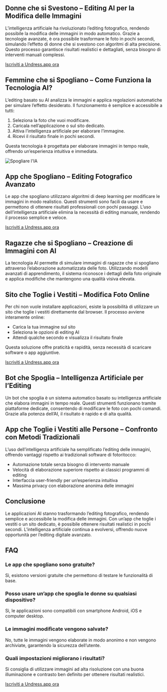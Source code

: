 <h2>Donne che si Svestono – Editing AI per la Modifica delle Immagini</h2>

L’intelligenza artificiale ha rivoluzionato l’editing fotografico, rendendo possibile la modifica delle immagini in modo automatico. Grazie a tecnologie avanzate, è ora possibile trasformare le foto in pochi secondi, simulando l’effetto di donne che si svestono con algoritmi di alta precisione. Questo processo garantisce risultati realistici e dettagliati, senza bisogno di interventi manuali complessi.

<a href="http://undress.app/ref/gb-it">Iscriviti a Undress.app ora</a>

<h2>Femmine che si Spogliano – Come Funziona la Tecnologia AI?</h2>

L’editing basato su AI analizza le immagini e applica regolazioni automatiche per simulare l’effetto desiderato. Il funzionamento è semplice e accessibile a tutti:

1. Seleziona la foto che vuoi modificare.
2. Caricala nell’applicazione o sul sito dedicato.
3. Attiva l’intelligenza artificiale per elaborare l’immagine.
4. Ricevi il risultato finale in pochi secondi.

Questa tecnologia è progettata per elaborare immagini in tempo reale, offrendo un’esperienza intuitiva e immediata.

<img src="https://cloth-off.ai/wp-content/uploads/2025/02/photo_2025-02-04_17-37-06.jpg" alt="Spogliare l'IA">

<h2>App che Spogliano – Editing Fotografico Avanzato</h2>

Le app che spogliano utilizzano algoritmi di deep learning per modificare le immagini in modo realistico. Questi strumenti sono facili da usare e permettono di ottenere risultati professionali con pochi passaggi. L’uso dell’intelligenza artificiale elimina la necessità di editing manuale, rendendo il processo semplice e veloce.

<a href="http://undress.app/ref/gb-it">Iscriviti a Undress.app ora</a>

<h2>Ragazze che si Spogliano – Creazione di Immagini con AI</h2>

La tecnologia AI permette di simulare immagini di ragazze che si spogliano attraverso l’elaborazione automatizzata delle foto. Utilizzando modelli avanzati di apprendimento, il sistema riconosce i dettagli della foto originale e applica modifiche che mantengono una qualità visiva elevata.

<h2>Sito che Toglie i Vestiti – Modifica Foto Online</h2>

Per chi non vuole installare applicazioni, esiste la possibilità di utilizzare un sito che toglie i vestiti direttamente dal browser. Il processo avviene interamente online:

- Carica la tua immagine sul sito
- Seleziona le opzioni di editing AI
- Attendi qualche secondo e visualizza il risultato finale

Questa soluzione offre praticità e rapidità, senza necessità di scaricare software o app aggiuntive.

<a href="http://undress.app/ref/gb-it">Iscriviti a Undress.app ora</a>

<h2>Bot che Spoglia – Intelligenza Artificiale per l’Editing</h2>

Un bot che spoglia è un sistema automatico basato su intelligenza artificiale che elabora immagini in tempo reale. Questi strumenti funzionano tramite piattaforme dedicate, consentendo di modificare le foto con pochi comandi. Grazie alla potenza dell’AI, il risultato è rapido e di alta qualità.

<h2>App che Toglie i Vestiti alle Persone – Confronto con Metodi Tradizionali</h2>

L’uso dell’intelligenza artificiale ha semplificato l’editing delle immagini, offrendo vantaggi rispetto ai tradizionali software di fotoritocco:

- Automazione totale senza bisogno di intervento manuale
- Velocità di elaborazione superiore rispetto ai classici programmi di editing
- Interfaccia user-friendly per un’esperienza intuitiva
- Massima privacy con elaborazione anonima delle immagini

<h2>Conclusione</h2>

Le applicazioni AI stanno trasformando l’editing fotografico, rendendo semplice e accessibile la modifica delle immagini. Con un’app che toglie i vestiti o un sito dedicato, è possibile ottenere risultati realistici in pochi secondi. L’intelligenza artificiale continua a evolversi, offrendo nuove opportunità per l’editing digitale avanzato.

<h2>FAQ</h2>

<h3>Le app che spogliano sono gratuite?</h3>

Sì, esistono versioni gratuite che permettono di testare le funzionalità di base.

<h3>Posso usare un’app che spoglia le donne su qualsiasi dispositivo?</h3>

Sì, le applicazioni sono compatibili con smartphone Android, iOS e computer desktop.

<h3>Le immagini modificate vengono salvate?</h3>

No, tutte le immagini vengono elaborate in modo anonimo e non vengono archiviate, garantendo la sicurezza dell’utente.

<h3>Quali impostazioni migliorano i risultati?</h3>

Si consiglia di utilizzare immagini ad alta risoluzione con una buona illuminazione e contrasto ben definito per ottenere risultati realistici.

<a href="http://undress.app/ref/gb-it">Iscriviti a Undress.app ora</a>
